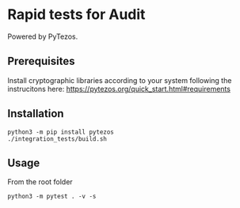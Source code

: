 # Rapid tests for Audit

Powered by PyTezos.

## Prerequisites

Install cryptographic libraries according to your system following the instrucitons here:
https://pytezos.org/quick_start.html#requirements

## Installation

```
python3 -m pip install pytezos
./integration_tests/build.sh
```

## Usage
From the root folder
```
python3 -m pytest . -v -s
```
